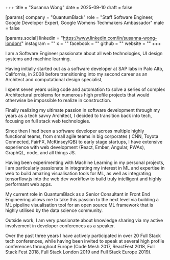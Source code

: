+++
title = "Susanna Wong"
date = 2025-09-10
draft = false

[params]
company = "QuantumBlack"
role = "Staff Software Engineer, Google Developer Expert, Google Womens Techmakers Ambassador"
male = false

[params.social]
linkedin = "https://www.linkedin.com/in/susanna-wong-london/"
instagram = ""
x = ""
facebook = ""
github = ""
website = ""
+++

I am a Software Engineer passionate about all web technologies, UI design systems and machine learning.

Having initially started out as a software developer at SAP labs in Palo Alto, California, in 2008 before transitioning into my second career as an Architect and computational design specialist,

I spent seven years using code and automation to solve a series of complex Architectural problems for numerous high profile projects that would otherwise be impossible to realize in construction.

Finally realizing my ultimate passion in software development through my years as a tech savvy Architect, I decided to transition back into tech, focusing on full stack web technologies.

Since then I had been a software developer across multiple highly functional teams, from small agile teams in big corporates ( CNN, Toyota Connected, FairFX, McKinsey/QB) to early stage startups, I have extensive experience with web development (React, Ember, Angular, PWAs), GraphQL, node, and all things JS.

Having been experimenting with Machine Learning in my personal projects, I am particularly passionate in integrating my interest in ML and expertise in web to build amazing visualisation tools for ML, as well as integrating tensorflow.js into the web dev workflow to build truly intelligent and highly performant web apps.

My current role in QuantumBlack as a Senior Consultant in Front End Engineering allows me to take this passion to the next level via building a ML pipeline visualisation tool for an open source ML framework that is highly utilised by the data science community.

Outside work, I am very passionate about knowledge sharing via my active involvement in developer conferences as a speaker.

Over the past three years I have actively participated in over 20 Full Stack tech conferences, while having been invited to speak at several high profile conferences throughout Europe (Code Mesh 2017, ReactFest 2018, Full Stack Fest 2018, Full Stack London 2019 and Full Stack Europe 2019).
